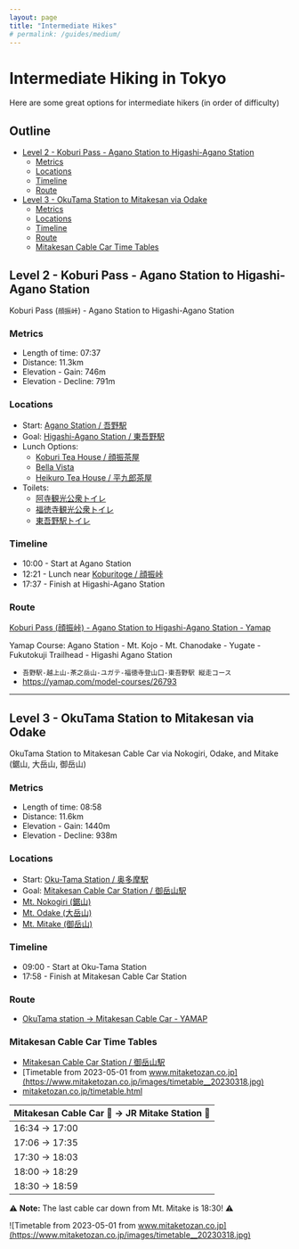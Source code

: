```yaml
---
layout: page
title: "Intermediate Hikes"
# permalink: /guides/medium/
---
```


# Intermediate Hiking in Tokyo

Here are some great options for intermediate hikers (in order of difficulty)

## Outline <!-- omit in toc -->
* [Level 2 - Koburi Pass - Agano Station to Higashi-Agano Station](#level-2---koburi-pass---agano-station-to-higashi-agano-station)
  * [Metrics](#metrics)
  * [Locations](#locations)
  * [Timeline](#timeline)
  * [Route](#route)
* [Level 3 - OkuTama Station to Mitakesan via Odake](#level-3---okutama-station-to-mitakesan-via-odake)
  * [Metrics](#metrics-1)
  * [Locations](#locations-1)
  * [Timeline](#timeline-1)
  * [Route](#route-1)
  * [Mitakesan Cable Car Time Tables](#mitakesan-cable-car-time-tables)

## Level 2 - Koburi Pass - Agano Station to Higashi-Agano Station
Koburi Pass (`顔振峠`) - Agano Station to Higashi-Agano Station

### Metrics
* Length of time: 07:37
* Distance: 11.3km
* Elevation - Gain: 746m
* Elevation - Decline: 791m

### Locations
* Start: [Agano Station / 吾野駅](https://goo.gl/maps/no8TWp5cECa1pooq8)
* Goal: [Higashi-Agano Station / 東吾野駅](https://goo.gl/maps/fbJEYqd2ZHARiu2n9)
* Lunch Options:
  * [Koburi Tea House / 顔振茶屋](https://goo.gl/maps/BxKr2onbtr7REtVQ8)
  * [Bella Vista](https://goo.gl/maps/PTj6wH1HedmX2GgZ7)
  * [Heikuro Tea House / 平九郎茶屋](https://goo.gl/maps/ijtXVvDVVXCUtSWo9)
* Toilets:
  * [阿寺観光公衆トイレ](https://goo.gl/maps/g6z5AxjiHLG4XJxy)
  * [福徳寺観光公衆トイレ](https://goo.gl/maps/Zh2eHU8GiGY1aDXy)
  * [東吾野駅トイレ](https://goo.gl/maps/JtsBNanVjBKkyHM4)

### Timeline
* 10:00 - Start at Agano Station
* 12:21 - Lunch near [Koburitoge / 顔振峠](https://goo.gl/maps/YZLsY8XqkQNsdEUs7)
* 17:37 - Finish at Higashi-Agano Station

### Route
[Koburi Pass (顔振峠) - Agano Station to Higashi-Agano Station - Yamap](https://yamap.com/plans/code/Beui5qhC09Jjg0ZJzYlux4vQLBRQz2vZurXnHqIgNkk67ToNXURT3TwaRQyf7G67StE)

Yamap Course: Agano Station - Mt. Kojo - Mt. Chanodake - Yugate - Fukutokuji Trailhead - Higashi Agano Station
* `吾野駅-越上山-茶之岳山-ユガテ-福徳寺登山口-東吾野駅 縦走コース`
* <https://yamap.com/model-courses/26793>

---

## Level 3 - OkuTama Station to Mitakesan via Odake
OkuTama Station to Mitakesan Cable Car via Nokogiri, Odake, and Mitake (鋸山, 大岳山, 御岳山)

### Metrics
* Length of time: 08:58
* Distance: 11.6km
* Elevation - Gain: 1440m
* Elevation - Decline: 938m

### Locations
* Start: [Oku-Tama Station / 奥多摩駅](https://goo.gl/maps/vTKxxa1TxdbqkVJz9)
* Goal: [Mitakesan Cable Car Station / 御岳山駅](https://goo.gl/maps/W7baocnkbqSZ1iDZ7)
* [Mt. Nokogiri (鋸山)](https://goo.gl/maps/iKCSZobAK1cV1GUZ8)
* [Mt. Odake (大岳山)](https://goo.gl/maps/2UeiRkAJdaiW63f26)
* [Mt. Mitake (御岳山)](https://goo.gl/maps/dpASYpiTsH7KomtB8)

### Timeline
* 09:00 - Start at Oku-Tama Station
* 17:58 - Finish at Mitakesan Cable Car Station

### Route
* [OkuTama station -> Mitakesan Cable Car - YAMAP](https://yamap.com/plans/code/AZYgi_IhPKWedLy9cQwZpD9TeOf2hngnn-Y-k-ZckKQ88yiFDNFw5OKyJpsJ8cXl0Gg)

### Mitakesan Cable Car Time Tables
* [Mitakesan Cable Car Station / 御岳山駅](https://goo.gl/maps/W7baocnkbqSZ1iDZ7)
* [Timetable from 2023-05-01 from www.mitaketozan.co.jp](https://www.mitaketozan.co.jp/images/timetable__20230318.jpg)
* [mitaketozan.co.jp/timetable.html](https://www.mitaketozan.co.jp/timetable.html)

| Mitakesan Cable Car 🚠 -> JR Mitake Station 🚉 |
| -------------------------------------------- |
| 16:34 -> 17:00                               |
| 17:06 -> 17:35                               |
| 17:30 -> 18:03                               |
| 18:00 -> 18:29                               |
| 18:30 -> 18:59                               |

⚠️ **Note:** The last cable car down from Mt. Mitake is 18:30! ⚠️

![Timetable from 2023-05-01 from www.mitaketozan.co.jp](https://www.mitaketozan.co.jp/images/timetable__20230318.jpg)

